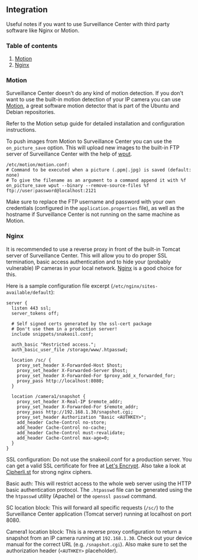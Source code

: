 ## Integration

Useful notes if you want to use Surveillance Center with third party 
software like Nginx or Motion.


### Table of contents

1. [Motion](#motion)
2. [Nginx](#nginx)


### Motion

Surveillance Center doesn't do any kind of motion detection. If you don't
want to use the built-in motion detection of your IP camera you can use
[Motion](https://github.com/Motion-Project/motion), a great software 
motion detector that is part of the Ubuntu and Debian repositories.

Refer to the Motion setup guide for detailed installation and configuration
instructions.

To push images from Motion to Surveillance Center you can use the
`on_picture_save` option. This will upload new images to the built-in 
FTP server of Surveillance Center with the help of [wput](http://wput.sourceforge.net/).

```
/etc/motion/motion.conf:
# Command to be executed when a picture (.ppm|.jpg) is saved (default: none)
# To give the filename as an argument to a command append it with %f
on_picture_save wput --binary --remove-source-files %f ftp://user:password@localhost:2121
```

Make sure to replace the FTP username and password with your own credentials
(configured in the `application.properties` file), as well as the hostname 
if Surveillance Center is not running on the same machine as Motion.


### Nginx

It is recommended to use a reverse proxy in front of the built-in 
Tomcat server of Surveillance Center. This will allow you to do proper SSL 
termination, basic access authentication and to hide your (probably 
vulnerable) IP cameras in your local network. [Nginx](https://nginx.org/en/) is a 
good choice for this.

Here is a sample configuration file excerpt (`/etc/nginx/sites-available/default`):

```
server {
  listen 443 ssl;
  server_tokens off;

  # Self signed certs generated by the ssl-cert package
  # Don't use them in a production server!
  include snippets/snakeoil.conf;

  auth_basic "Restricted access.";
  auth_basic_user_file /storage/www/.htpasswd;

  location /sc/ {
    proxy_set_header X-Forwarded-Host $host;
    proxy_set_header X-Forwarded-Server $host;
    proxy_set_header X-Forwarded-For $proxy_add_x_forwarded_for;
    proxy_pass http://localhost:8080;
  }

  location /camera1/snapshot {
    proxy_set_header X-Real-IP $remote_addr;
    proxy_set_header X-Forwarded-For $remote_addr;
    proxy_pass http://192.168.1.30/snapshot.cgi;
    proxy_set_header Authorization "Basic <AUTHKEY>";
    add_header Cache-Control no-store;
    add_header Cache-Control no-cache;
    add_header Cache-Control must-revalidate;
    add_header Cache-Control max-age=0;
  }
}
```

SSL configuration: Do not use the snakeoil.conf for a production server.
You can get a valid SSL certificate for free at [Let's Encrypt](https://letsencrypt.org/).
Also take a look at [Cipherli.st](https://cipherli.st/) for strong nginx ciphers.

Basic auth: This will restrict access to the whole web server using the 
HTTP basic authentication protocol. The `.htpasswd` file can be generated 
using the the `htpasswd` utility (Apache) or the `openssl passwd` command.

SC location block: This will forward all specific requests (`/sc/`) to 
the Surveillance Center application (Tomcat server) running at localhost 
on port 8080.

Camera1 location block: This is a reverse proxy configuration to return a 
snapshot from an IP camera running at `192.168.1.30`. Check out your device 
manual for the correct URL (e.g. `/snapshot.cgi`). Also make sure to set 
the authorization header (`<AUTHKEY>` placeholder).
